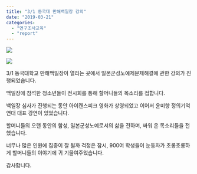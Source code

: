 ```yaml
---
title: "3/1 동국대 만해백일장 강의"
date: "2019-03-21"
categories: 
  - "연구조사교육"
  - "report"
---
```


![](https://womenandwar.net/kr/wp-content/uploads/2019/03/53036324_2320900764607590_4058142116398759936_o-1024x768.jpg)

![](https://womenandwar.net/kr/wp-content/uploads/2019/03/52872314_2320900701274263_5976408981923430400_o-1024x768.jpg)

3/1 동국대학교 만해백일장이 열리는 곳에서 일본군성노예제문제해결에 관한 강의가 진행되었습니다.

백일장에 참석한 청소년들이 전시회를 통해 할머니들의 목소리를 접합니다.

백일장 심사가 진행되는 동안 아이캔스피크 영화가 상영되었고 이어서 윤미향 정의기억연대 대표 강연이 있었습니다.

할머니들의 오랜 동안의 함성, 일본군성노예로서의 삶을 전하며, 싸워 온 목소리들을 전했습니다.

너무나 많은 인원에 집중이 잘 될까 걱정은 잠시, 900여 학생들이 눈동자가 초롱초롱하게 할머니들의 이야기에 귀 기울여주었습니다.

감사합니다.
